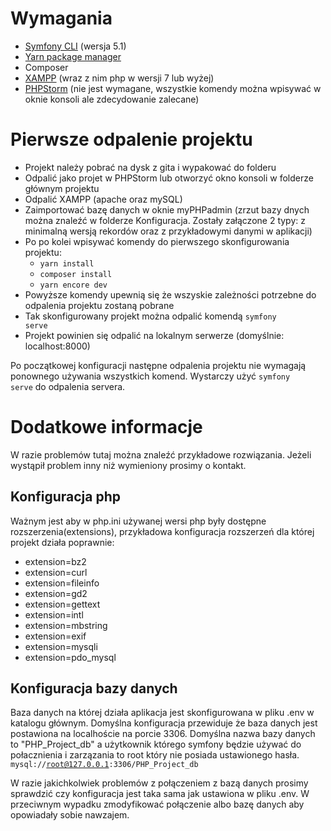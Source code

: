 # Wymagania
- [Symfony CLI](https://symfony.com/download) (wersja 5.1)
- [Yarn package manager](https://classic.yarnpkg.com/en/docs/install/#windows-stable)
- Composer
- [XAMPP](https://www.apachefriends.org/pl/index.html) (wraz z nim php w wersji 7 lub wyżej)
- [PHPStorm](https://www.jetbrains.com/phpstorm/) (nie jest wymagane, wszystkie komendy można wpisywać w oknie konsoli ale zdecydowanie zalecane)

# Pierwsze odpalenie projektu
- Projekt należy pobrać na dysk z gita i wypakować do folderu
- Odpalić jako projet w PHPStorm lub otworzyć okno konsoli w folderze głównym projektu
- Odpalić XAMPP (apache oraz mySQL)
- Zaimportować bazę danych w oknie myPHPadmin (zrzut bazy dnych można znaleźć w folderze Konfiguracja. Zostały załączone 2 typy: z minimalną wersją rekordów oraz z przykładowymi danymi w aplikacji)
- Po po kolei wpisywać komendy do pierwszego skonfigurowania projektu:
    + <code>yarn install</code>
    + <code>composer install</code>
    + <code>yarn encore dev</code>
- Powyższe komendy upewnią się że wszyskie zależności potrzebne do odpalenia projektu zostaną pobrane
- Tak skonfigurowany projekt można odpalić komendą <code>symfony serve</code>
- Projekt powinien się odpalić na lokalnym serwerze (domyślnie: localhost:8000)

Po początkowej konfiguracji następne odpalenia projektu nie wymagają ponownego używania wszystkich komend. Wystarczy użyć <code>symfony serve</code> do odpalenia servera.


# Dodatkowe informacje
W razie problemów tutaj można znaleźć przykładowe rozwiązania. Jeżeli wystąpił problem inny niż wymieniony prosimy o kontakt.

## Konfiguracja php
Ważnym jest aby w php.ini używanej wersi php były dostępne rozszerzenia(extensions), przykładowa konfiguracja rozszerzeń dla której projekt działa poprawnie:
- extension=bz2
- extension=curl
- extension=fileinfo
- extension=gd2
- extension=gettext
- extension=intl
- extension=mbstring
- extension=exif
- extension=mysqli
- extension=pdo_mysql

## Konfiguracja bazy danych
Baza danych na której działa aplikacja jest skonfigurowana w pliku .env w katalogu głównym.
Domyślna konfiguracja przewiduje że baza danych jest postawiona na localhoście na porcie 3306.
Domyślna nazwa bazy danych to "PHP_Project_db" a użytkownik którego symfony będzie używać do połacznienia i zarzązania to root który nie posiada ustawionego hasła.
<code>mysql://root@127.0.0.1:3306/PHP_Project_db</code>

W razie jakichkolwiek problemów z połączeniem z bazą danych prosimy sprawdzić czy konfiguracja jest taka sama jak ustawiona w pliku .env.
W przeciwnym wypadku zmodyfikować połączenie albo bazę danych aby opowiadały sobie nawzajem.

